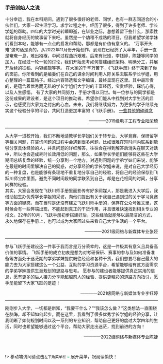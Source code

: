 ### 手册创始人之说

十分幸运，我在本科期间，遇到了很多很好的老师、同学，也有一群志同道合的小伙伴们，大家一起生活学习。求学过程之中，经历了很多，得到了许多老师、学长学姐的帮助。四年的大学时光转瞬即逝，在毕业之际，总想着留下些什么，那索性就将自身经历的故事留下来吧。虽然是一个幼稚不成熟的项目，但我希望学弟学妹们看到本站，能够有一点点的启发和帮助，那都是有价值有意义的。
“万事开头难”这句话是真的，从2022年11月份开始创作，到现在已经鸽了大半年，手册一直是奄奄一息，难出襁褓，中间过程曲折艰难。后来有张娅，李钰婷，陈婕等同学的加入，在经过一轮一轮的讨论，我们开始思考如何搭建组织架构、明确分工，并展开后续的征稿、内容编辑等等。
在大家的千辛万苦下，《飞跃手册》终于来到了你的面前。你所看到的是编委们在自己的课余时间利用人际关系去联系学长学姐，用心整理的一篇篇帖子。经过内容筛选和文字编辑，最终呈现在这里。其中最珍贵的，是蕴含着优秀而无私的学长学姐们大学时的丰富经历，宝贵经验，踩坑心得，以及人生感悟。
有了大家的共同努力，手册才得以问世。每一位参与的同学都是这份成果的建设者，是这个项目的推动者。希望你们能从中找到对大学生活的启示，也感受到大家为之付出的心血。未来，我们将继续努力，为更多的学子继续充实这个经验分享的平台，共同打造更加丰富的《飞跃手册》。
[一些其他的碎碎念](https://m6tsmtxj3r.feishu.cn/docx/Kq3Ud9m61o3mBbxpGVIc4AunnAg)
<p align="right">————2019级电子工程专业陆荣琦</p>

---

从大学一进校开始，我们不断地请教学长学姐们关于转专业、大学竞赛、保研留学等相关问题，在咨询问题的过程中会遇到很多问题，比如很难在短时间内联系到能够分享具体经验的人，并且问题的详细解答，往往会在得到解答后消失在聊天对话中，所以也会造成耗时长效用低的问题，那么，如果学长学姐们能够将这些在大学期间总结复盘的经验，统一分享到一个地方，对遇到问题的学弟学妹们来说，能够在最短的时间里解决自己的疑惑，对分享经验的学长学姐来说，是对自己大学经历的一种复盘，也是能够有条理地不重复地分享自己的经验，将自己的经验保存到飞跃川师宝库里面，避免不同时间段的同学联系到自己，却是在花相同的时间，分享同样的经验。</br>
其实，大家会发现在飞跃川师手册里面影传有好多网媒人，那是我进入大学后，我借助招生办优秀学长学姐的采访，向他们提出有关于我自己遇到过的关于学习竞赛等方面的疑惑，而在当时是还没有建立飞跃川师手册的，保存在公众号推文里，这时候会有一些弊端出现，不能起到真正的干货作用，并且很难快速找到相关专业的推文。22年的10月，飞跃手册初步搭建好后，这些经验就能够以最简洁的方式，永久地保存在手册上，也可以成为大家回过头来看自己大学生活的一个平台。
<p align="right">————2021级网络与新媒体专业张娅</p>

---

参与飞跃手册建设这一件事于我而言是万分荣幸的，这是一件极其有意义且具备高价值的事情。
飞跃手册的成立初衷是想为对考研保研、赛事的参与及如何准备准备等方面处于迷茫期的学弟学妹提供既往经验和各种干货，我们想要尽自己最大的能力去为大家搭建这么一个公益、互助的学习资源平台，希望能够给有这方面需求的学弟学妹提供生涯规划的思路与思考。
愿参与的建设者能够提供真正实用的信息，愿有更多的后人接力分享能超越前人的经验、提供更精彩的道路方向指引，愿手册能留下大家飞跃的足迹！
<p align="right">————2021级网络与新媒体专业李钰婷</p>

---

刚刚步入大学，一切都是新知，“我要干什么？”“我该怎么做？”这类想法一直围绕在脑海，却不知如何起步，而在这里，我看到了很多优秀学长学姐的经验分享，让我明晰了如何规划时间以及一系列的专业知识，帮助自己更好的度过大学四年的生活，同时也希望能够通过这个平台，帮助大家走出迷茫，找到前进的方向！
<p align="right">————2022级网络与新媒体专业陈婕</p>
<br>

!> 移动端访问请点击`左下角菜单栏` <strong><font color="42B983"> ≡ </font> </strong>展开菜单，祝阅读愉快！
<br>